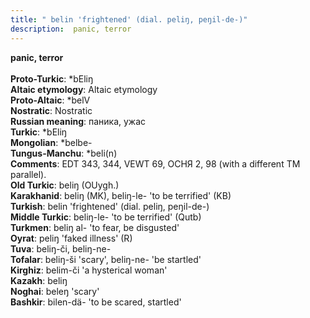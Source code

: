 ```yaml
---
title: " belin 'frightened' (dial. peliŋ, peŋil-de-)"
description:  panic, terror
---
```

<p data-pagefind-weight="0.5">
<strong> panic, terror</strong><br><br>
<strong>Proto-Turkic</strong>:  *bEliŋ<br>
<strong>Altaic etymology</strong>:  Altaic etymology<br>
<strong> Proto-Altaic</strong>:  *belV<br>
<strong>Nostratic</strong>:  Nostratic<br>
<strong>Russian meaning</strong>:  паника, ужас<br>
<strong>Turkic</strong>:  *bEliŋ<br>
<strong>Mongolian</strong>:  *belbe-<br>
<strong>Tungus-Manchu</strong>:  *beli(n)<br>
<strong>Comments</strong>:  EDT 343, 344, VEWT 69, ОСНЯ 2, 98 (with a different TM parallel).<br>
<strong>Old Turkic</strong>:  beliŋ (OUygh.)<br>
<strong>Karakhanid</strong>:  beliŋ (MK), beliŋ-le- 'to be terrified' (KB)<br>
<strong>Turkish</strong>:  belin 'frightened' (dial. peliŋ, peŋil-de-)<br>
<strong>Middle Turkic</strong>:  beliŋ-le- 'to be terrified' (Qutb)<br>
<strong>Turkmen</strong>:  beliŋ al- 'to fear, be disgusted'<br>
<strong>Oyrat</strong>:  peliŋ 'faked illness' (R)<br>
<strong>Tuva</strong>:  beliŋ-či, beliŋ-ne-<br>
<strong>Tofalar</strong>:  beliŋ-ši 'scary', beliŋ-ne- 'be startled'<br>
<strong>Kirghiz</strong>:  belim-či 'a hysterical woman'<br>
<strong>Kazakh</strong>:  beliŋ<br>
<strong>Noghai</strong>:  beleŋ 'scary'<br>
<strong>Bashkir</strong>:  bilen-dä- 'to be scared, startled'<br>

</p>
